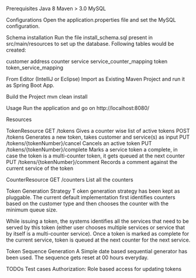Prerequisites
Java 8
Maven > 3.0
MySQL

Configurations
Open the application.properties file and set the MySQL configuration.

Schema installation
Run the file install_schema.sql present in src/main/resources to set up the database. Following tables would be created:

customer
address
counter
service
service_counter_mapping
token
token_service_mapping

From Editor (IntelliJ or Eclipse)
Import as Existing Maven Project and run it as Spring Boot App.

Build the Project
mvn clean install

Usage
Run the application and go on http://localhost:8080/


Resources

TokenResource
GET /tokens Gives a counter wise list of active tokens
POST /tokens Generates a new token, takes customer and service(s) as input
PUT /tokens/{tokenNumber}/cancel Cancels an active token
PUT /tokens/{tokenNumber}/complete Marks a service token a complete, in case the token is a multi-counter token, it gets queued at the next counter
PUT /tokens/{tokenNumber}/comment Records a comment against the current service of the token

CounterResource
GET /counters List all the counters


Token Generation Strategy
T
oken generation strategy has been kept as pluggable. The current default implementation first identifies counters based on the customer type and then chooses the counter with the minimum queue size.

While issuing a token, the systems identifies all the services that need to be served by this token (either user chooses multiple services or service that by itself is a multi-counter service). Once a token is marked as complete for the current service, token is queued at the next counter for the next service.

Token Sequence Generation
A Simple date based sequential generator has been used. The sequence gets reset at 00 hours everyday.

TODOs
Test cases
Authorization: Role based access for updating tokens